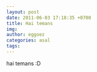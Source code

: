 ```yaml
---
layout: post
date: 2011-06-03 17:18:35 +0700
title: Hai temans
img: 
author: eggoez
categories: asal
tags: 
---
```

hai temans :D